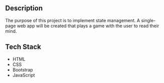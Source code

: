 ## Description

The purpose of this project is to implement state management. A single-page web app will be created that plays a game with the user to read their mind.

## Tech Stack
* HTML
* CSS
* Bootstrap
* JavaScript
